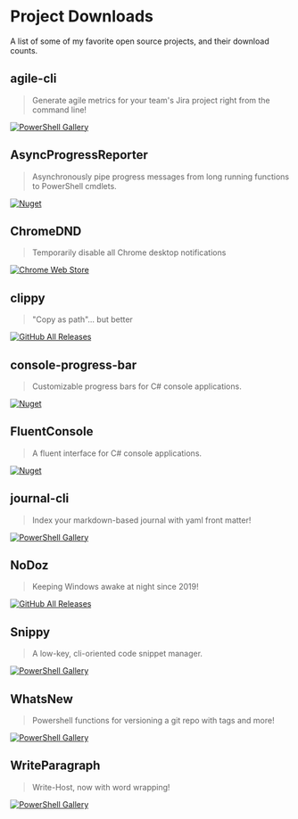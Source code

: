 # Project Downloads

A list of some of my favorite open source projects, and their download counts.

## agile-cli

> Generate agile metrics for your team's Jira project right from the command line!

[![PowerShell Gallery](https://img.shields.io/powershellgallery/dt/AgileCli?logo=powershell&style=for-the-badge)](https://github.com/refactorsaurusrex/agile-cli)

## AsyncProgressReporter
> Asynchronously pipe progress messages from long running functions to PowerShell cmdlets.

[![Nuget](https://img.shields.io/nuget/dt/AsyncProgressReporter?logo=nuget&style=for-the-badge)](https://github.com/refactorsaurusrex/AsyncProgressReporter)

## ChromeDND
> Temporarily disable all Chrome desktop notifications

[![Chrome Web Store](https://img.shields.io/chrome-web-store/users/kidgbjjjkhkickaakajjpgdkcfnidphn?logo=google-chrome&style=for-the-badge)](https://github.com/refactorsaurusrex/ChromeDND)

## clippy
> "Copy as path"... but better

[![GitHub All Releases](https://img.shields.io/github/downloads/refactorsaurusrex/clippy/total?logo=github&style=for-the-badge)](https://github.com/refactorsaurusrex/clippy)

## console-progress-bar
> Customizable progress bars for C# console applications.

[![Nuget](https://img.shields.io/nuget/dt/Luna.ConsoleProgressBar?color=brightgreen&logo=nuget&style=for-the-badge)](https://raw.githubusercontent.com/refactorsaurusrex/console-progress-bar)

## FluentConsole
> A fluent interface for C# console applications.

[![Nuget](https://img.shields.io/nuget/dt/FluentConsole.Library?logo=nuget&style=for-the-badge)](https://github.com/refactorsaurusrex/FluentConsole)

## journal-cli

> Index your markdown-based journal with yaml front matter!

[![PowerShell Gallery](https://img.shields.io/powershellgallery/dt/journalcli?style=for-the-badge&label=Downloads&logo=powershell)](https://github.com/refactorsaurusrex/journal-cli) 

## NoDoz

> Keeping Windows awake at night since 2019!

[![GitHub All Releases](https://img.shields.io/github/downloads/refactorsaurusrex/nodoz/total?logo=github&style=for-the-badge)](https://github.com/refactorsaurusrex/NoDoz)

## Snippy
> A low-key, cli-oriented code snippet manager.

[![PowerShell Gallery](https://img.shields.io/powershellgallery/dt/snippy?style=for-the-badge&label=Downloads&logo=powershell)](https://github.com/refactorsaurusrex/snippy)

## WhatsNew

> Powershell functions for versioning a git repo with tags and more!

[![PowerShell Gallery](https://img.shields.io/powershellgallery/dt/whatsnew?style=for-the-badge&label=Downloads&logo=powershell)](https://github.com/refactorsaurusrex/whats-new)


## WriteParagraph

> Write-Host, now with word wrapping!

[![PowerShell Gallery](https://img.shields.io/powershellgallery/dt/WriteParagraph?logo=powershell&style=for-the-badge)](https://github.com/refactorsaurusrex/WriteParagraph)